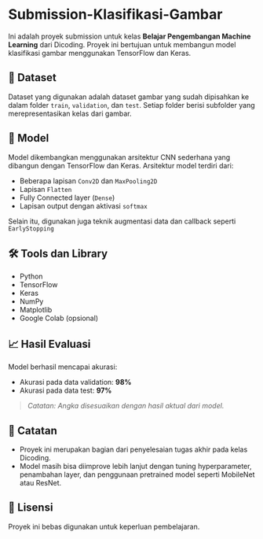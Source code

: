 # Submission-Klasifikasi-Gambar

Ini adalah proyek submission untuk kelas **Belajar Pengembangan Machine Learning** dari Dicoding. Proyek ini bertujuan untuk membangun model klasifikasi gambar menggunakan TensorFlow dan Keras.

## 📁 Dataset

Dataset yang digunakan adalah dataset gambar yang sudah dipisahkan ke dalam folder `train`, `validation`, dan `test`. Setiap folder berisi subfolder yang merepresentasikan kelas dari gambar.


## 🧠 Model

Model dikembangkan menggunakan arsitektur CNN sederhana yang dibangun dengan TensorFlow dan Keras. Arsitektur model terdiri dari:

- Beberapa lapisan `Conv2D` dan `MaxPooling2D`
- Lapisan `Flatten`
- Fully Connected layer (`Dense`)
- Lapisan output dengan aktivasi `softmax`

Selain itu, digunakan juga teknik augmentasi data dan callback seperti `EarlyStopping` 

## 🛠️ Tools dan Library

- Python
- TensorFlow
- Keras
- NumPy
- Matplotlib
- Google Colab (opsional)

## 📈 Hasil Evaluasi

Model berhasil mencapai akurasi:
- Akurasi pada data validation: **98%**
- Akurasi pada data test: **97%**

> *Catatan: Angka disesuaikan dengan hasil aktual dari model.*

## 📌 Catatan

- Proyek ini merupakan bagian dari penyelesaian tugas akhir pada kelas Dicoding.
- Model masih bisa diimprove lebih lanjut dengan tuning hyperparameter, penambahan layer, dan penggunaan pretrained model seperti MobileNet atau ResNet.

## 📄 Lisensi

Proyek ini bebas digunakan untuk keperluan pembelajaran.
